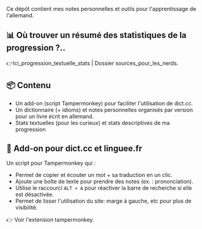 
Ce dépôt contient mes notes personnelles et outils pour l'apprentissage de l'allemand.

## 📊 Où trouver un résumé des statistiques de la progression ?.. 

👉Ici_progression_textuelle_stats | Dossier sources_pour_les_nerds.

## 📦 Contenu

- Un add-on (script Tampermonkey) pour faciliter l'utilisation de dict.cc.
- Un dictionnaire (+ idioms) et notes personnelles organisés par version pour un livre écrit en allemand.
- Stats textuelles (pour les curieux) et stats descriptives de ma progression

## 🧩 Add-on pour dict.cc et linguee.fr

Un script pour Tampermonkey qui :

- Permet de copier et écouter un mot + sa traduction en un clic.
- Ajoute une boîte de texte pour prendre des notes (ex. : prononciation).
- Utilise le raccourci `ALT + A` pour réactiver la barre de recherche si elle est désactivée.
- Permet de lisser l'utilisation du site: marge à gauche, etc pour plus de visibilité.

👉 Voir l'extension tampermonkey.
